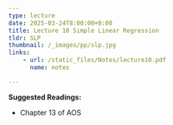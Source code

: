 ```yaml
---
type: lecture
date: 2025-03-24T8:00:00+8:00
title: Lecture 10 Simple Linear Regression
tldr: SLP
thumbnail: /_images/pp/slp.jpg
links: 
    - url: /static_files/Notes/lecture10.pdf
      name: notes

---
```

**Suggested Readings:**

- Chapter 13 of AOS

